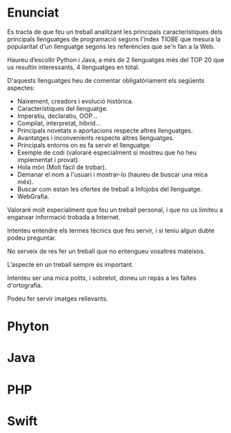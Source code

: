 # Enunciat

Es tracta de que feu un treball analitzant les principals característiques dels principals llenguatges de programació segons l'índex TIOBE que mesura la popularitat d'un llenguatge segons les referències que se'n fan a la Web.

Haureu d’escollir Python i Java, a més de 2 llenguatges més del TOP 20 que us resultin interessants, 4 llenguatges en total.

D'aquests llenguatges heu de comentar obligatòriament els següents aspectes:

- Naixement, creadors i evolució històrica.
- Característiques del llenguatge.
- Imperatiu, declaratiu, OOP...
- Compilat, interpretat, híbrid...
- Principals novetats o aportacions respecte altres llenguatges.
- Avantatges i inconvenients respecte altres llenguatges.
- Principals entorns on es fa servir el llenguatge.
- Exemple de codi (valoraré especialment si mostreu que ho heu implementat i provat).
- Hola mòn (Molt fàcil de trobar).
- Demanar el nom a l'usuari i mostrar-lo (haureu de buscar una mica més).
- Buscar com estan les ofertes de treball a Infojobs del llenguatge.
- WebGrafia.

Valoraré molt especialment que feu un treball personal, i que no us limiteu a enganxar informació trobada a Internet.

Intenteu entendre els termes tècnics que feu servir, i si teniu algun dubte podeu preguntar.

No serveix de res fer un treball que no entengueu vosaltres mateixos.

L’aspecte en un treball sempre és important.

Intenteu ser una mica polits, i sobretot, doneu un repàs a les faltes d'ortografia.

Podeu fer servir imatges rellevants.

# Phyton



# Java



# PHP



# Swift


